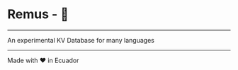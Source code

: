# Remus - :wolf:

---

An experimental KV Database for many languages

---

Made with :heart: in Ecuador
